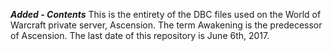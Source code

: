 ***Added - Contents*** This is the entirety of the DBC files used on the World of Warcraft private server, Ascension. The term Awakening is the predecessor of Ascension. The last date of this repository is June 6th, 2017.
